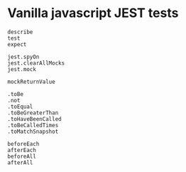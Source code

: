 # Vanilla javascript JEST tests

```
describe
test
expect
```
```
jest.spyOn
jest.clearAllMocks
jest.mock
```
```
mockReturnValue
```
```
.toBe
.not
.toEqual
.toBeGreaterThan
.toHaveBeenCalled
.toBeCalledTimes
.toMatchSnapshot
```
```
beforeEach
afterEach
beforeAll
afterAll
```